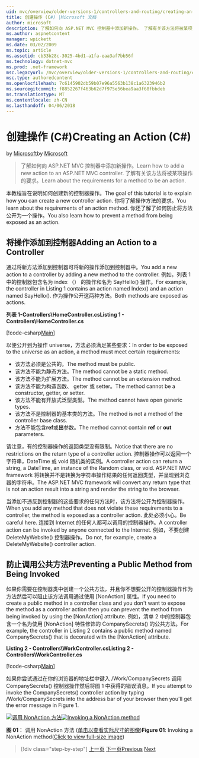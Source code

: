 ```yaml
---
uid: mvc/overview/older-versions-1/controllers-and-routing/creating-an-action-cs
title: 创建操作 (C#) |Microsoft 文档
author: microsoft
description: 了解如何向 ASP.NET MVC 控制器中添加新操作。 了解有关该方法将被某项操作的要求。
ms.author: aspnetcontent
manager: wpickett
ms.date: 03/02/2009
ms.topic: article
ms.assetid: cb33b28c-3025-4bd1-a1fa-eaa3af7bb56f
ms.technology: dotnet-mvc
ms.prod: .net-framework
msc.legacyurl: /mvc/overview/older-versions-1/controllers-and-routing/creating-an-action-cs
msc.type: authoredcontent
ms.openlocfilehash: 7c6145902db59b07e96a5563b138c1a6323946b2
ms.sourcegitcommit: f8852267f463b62d7f975e56bea9aa3f68fbbdeb
ms.translationtype: MT
ms.contentlocale: zh-CN
ms.lasthandoff: 04/06/2018
---
```

<a name="creating-an-action-c"></a><span data-ttu-id="d65c6-104">创建操作 (C#)</span><span class="sxs-lookup"><span data-stu-id="d65c6-104">Creating an Action (C#)</span></span>
====================
<span data-ttu-id="d65c6-105">by [Microsoft](https://github.com/microsoft)</span><span class="sxs-lookup"><span data-stu-id="d65c6-105">by [Microsoft](https://github.com/microsoft)</span></span>

> <span data-ttu-id="d65c6-106">了解如何向 ASP.NET MVC 控制器中添加新操作。</span><span class="sxs-lookup"><span data-stu-id="d65c6-106">Learn how to add a new action to an ASP.NET MVC controller.</span></span> <span data-ttu-id="d65c6-107">了解有关该方法将被某项操作的要求。</span><span class="sxs-lookup"><span data-stu-id="d65c6-107">Learn about the requirements for a method to be an action.</span></span>


<span data-ttu-id="d65c6-108">本教程旨在说明如何创建新的控制器操作。</span><span class="sxs-lookup"><span data-stu-id="d65c6-108">The goal of this tutorial is to explain how you can create a new controller action.</span></span> <span data-ttu-id="d65c6-109">你将了解操作方法的要求。</span><span class="sxs-lookup"><span data-stu-id="d65c6-109">You learn about the requirements of an action method.</span></span> <span data-ttu-id="d65c6-110">你还了解了如何防止将方法公开为一个操作。</span><span class="sxs-lookup"><span data-stu-id="d65c6-110">You also learn how to prevent a method from being exposed as an action.</span></span>

## <a name="adding-an-action-to-a-controller"></a><span data-ttu-id="d65c6-111">将操作添加到控制器</span><span class="sxs-lookup"><span data-stu-id="d65c6-111">Adding an Action to a Controller</span></span>

<span data-ttu-id="d65c6-112">通过将新方法添加到控制器可将新的操作添加到控制器中。</span><span class="sxs-lookup"><span data-stu-id="d65c6-112">You add a new action to a controller by adding a new method to the controller.</span></span> <span data-ttu-id="d65c6-113">例如，列表 1 中的控制器包含名为 index （） 的操作和名为 SayHello() 操作。</span><span class="sxs-lookup"><span data-stu-id="d65c6-113">For example, the controller in Listing 1 contains an action named Index() and an action named SayHello().</span></span> <span data-ttu-id="d65c6-114">作为操作公开这两种方法。</span><span class="sxs-lookup"><span data-stu-id="d65c6-114">Both methods are exposed as actions.</span></span>

<span data-ttu-id="d65c6-115">**列表 1-Controllers\HomeController.cs**</span><span class="sxs-lookup"><span data-stu-id="d65c6-115">**Listing 1 - Controllers\HomeController.cs**</span></span>

[!code-csharp[Main](creating-an-action-cs/samples/sample1.cs)]

<span data-ttu-id="d65c6-116">以便公开到为操作 universe，方法必须满足某些要求：</span><span class="sxs-lookup"><span data-stu-id="d65c6-116">In order to be exposed to the universe as an action, a method must meet certain requirements:</span></span>

- <span data-ttu-id="d65c6-117">该方法必须是公共的。</span><span class="sxs-lookup"><span data-stu-id="d65c6-117">The method must be public.</span></span>
- <span data-ttu-id="d65c6-118">该方法不能为静态方法。</span><span class="sxs-lookup"><span data-stu-id="d65c6-118">The method cannot be a static method.</span></span>
- <span data-ttu-id="d65c6-119">该方法不能为扩展方法。</span><span class="sxs-lookup"><span data-stu-id="d65c6-119">The method cannot be an extension method.</span></span>
- <span data-ttu-id="d65c6-120">该方法不能为构造函数、 getter 或 setter。</span><span class="sxs-lookup"><span data-stu-id="d65c6-120">The method cannot be a constructor, getter, or setter.</span></span>
- <span data-ttu-id="d65c6-121">该方法不能有开放式泛型类型。</span><span class="sxs-lookup"><span data-stu-id="d65c6-121">The method cannot have open generic types.</span></span>
- <span data-ttu-id="d65c6-122">该方法不是控制器的基本类的方法。</span><span class="sxs-lookup"><span data-stu-id="d65c6-122">The method is not a method of the controller base class.</span></span>
- <span data-ttu-id="d65c6-123">方法不能包含**ref**或**出**参数。</span><span class="sxs-lookup"><span data-stu-id="d65c6-123">The method cannot contain **ref** or **out** parameters.</span></span>

<span data-ttu-id="d65c6-124">请注意，有的控制器操作的返回类型没有限制。</span><span class="sxs-lookup"><span data-stu-id="d65c6-124">Notice that there are no restrictions on the return type of a controller action.</span></span> <span data-ttu-id="d65c6-125">控制器操作可以返回一个字符串，DateTime 或 void 随机类的实例。</span><span class="sxs-lookup"><span data-stu-id="d65c6-125">A controller action can return a string, a DateTime, an instance of the Random class, or void.</span></span> <span data-ttu-id="d65c6-126">ASP.NET MVC framework 将转换并不是转换为字符串操作结果的任何返回类型，并呈现到浏览器的字符串。</span><span class="sxs-lookup"><span data-stu-id="d65c6-126">The ASP.NET MVC framework will convert any return type that is not an action result into a string and render the string to the browser.</span></span>

<span data-ttu-id="d65c6-127">当添加不违反到控制器的这些要求的任何方法时，该方法将公开为控制器操作。</span><span class="sxs-lookup"><span data-stu-id="d65c6-127">When you add any method that does not violate these requirements to a controller, the method is exposed as a controller action.</span></span> <span data-ttu-id="d65c6-128">此处必须小心。</span><span class="sxs-lookup"><span data-stu-id="d65c6-128">Be careful here.</span></span> <span data-ttu-id="d65c6-129">连接到 Internet 的任何人都可以调用的控制器操作。</span><span class="sxs-lookup"><span data-stu-id="d65c6-129">A controller action can be invoked by anyone connected to the Internet.</span></span> <span data-ttu-id="d65c6-130">例如，不要创建 DeleteMyWebsite() 控制器操作。</span><span class="sxs-lookup"><span data-stu-id="d65c6-130">Do not, for example, create a DeleteMyWebsite() controller action.</span></span>

## <a name="preventing-a-public-method-from-being-invoked"></a><span data-ttu-id="d65c6-131">防止调用公共方法</span><span class="sxs-lookup"><span data-stu-id="d65c6-131">Preventing a Public Method from Being Invoked</span></span>

<span data-ttu-id="d65c6-132">如果你需要在控制器类中创建一个公共方法，并且你不想要公开的控制器操作作为方法然后可以阻止该方法调用通过使用 [NonAction] 属性。</span><span class="sxs-lookup"><span data-stu-id="d65c6-132">If you need to create a public method in a controller class and you don't want to expose the method as a controller action then you can prevent the method from being invoked by using the [NonAction] attribute.</span></span> <span data-ttu-id="d65c6-133">例如，清单 2 中的控制器包含一个名为使用 [NonAction] 特性修饰的 CompanySecrets() 的公共方法。</span><span class="sxs-lookup"><span data-stu-id="d65c6-133">For example, the controller in Listing 2 contains a public method named CompanySecrets() that is decorated with the [NonAction] attribute.</span></span>

<span data-ttu-id="d65c6-134">**Listing 2 - Controllers\WorkController.cs**</span><span class="sxs-lookup"><span data-stu-id="d65c6-134">**Listing 2 - Controllers\WorkController.cs**</span></span>

[!code-csharp[Main](creating-an-action-cs/samples/sample2.cs)]

<span data-ttu-id="d65c6-135">如果你尝试通过在你的浏览器的地址栏中键入 /Work/CompanySecrets 调用 CompanySecrets() 控制器操作然后将图 1 中获得的错误消息。</span><span class="sxs-lookup"><span data-stu-id="d65c6-135">If you attempt to invoke the CompanySecrets() controller action by typing /Work/CompanySecrets into the address bar of your browser then you'll get the error message in Figure 1.</span></span>


<span data-ttu-id="d65c6-136">[![调用 NonAction 方法](creating-an-action-cs/_static/image1.jpg)](creating-an-action-cs/_static/image1.png)</span><span class="sxs-lookup"><span data-stu-id="d65c6-136">[![Invoking a NonAction method](creating-an-action-cs/_static/image1.jpg)](creating-an-action-cs/_static/image1.png)</span></span>

<span data-ttu-id="d65c6-137">**图 01**： 调用 NonAction 方法 ([单击以查看实际尺寸的图像](creating-an-action-cs/_static/image2.png))</span><span class="sxs-lookup"><span data-stu-id="d65c6-137">**Figure 01**: Invoking a NonAction method([Click to view full-size image](creating-an-action-cs/_static/image2.png))</span></span>

> [!div class="step-by-step"]
> <span data-ttu-id="d65c6-138">[上一页](creating-a-controller-cs.md)
> [下一页](asp-net-mvc-routing-overview-vb.md)</span><span class="sxs-lookup"><span data-stu-id="d65c6-138">[Previous](creating-a-controller-cs.md)
[Next](asp-net-mvc-routing-overview-vb.md)</span></span>
